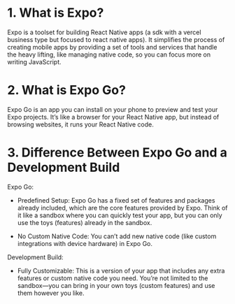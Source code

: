 # 1. What is Expo?

Expo is a toolset for building React Native apps (a sdk with a vercel business type but focused to react native apps). It simplifies the process of creating mobile apps by providing a set of tools and services that handle the heavy lifting, like managing native code, so you can focus more on writing JavaScript.

# 2. What is Expo Go?

Expo Go is an app you can install on your phone to preview and test your Expo projects. It’s like a browser for your React Native app, but instead of browsing websites, it runs your React Native code.

# 3. Difference Between Expo Go and a Development Build

Expo Go:

- Predefined Setup: Expo Go has a fixed set of features and packages already included, which are the core features provided by Expo. Think of it like a sandbox where you can quickly test your app, but you can only use the toys (features) already in the sandbox.

- No Custom Native Code: You can’t add new native code (like custom integrations with device hardware) in Expo Go.

Development Build:

- Fully Customizable: This is a version of your app that includes any extra features or custom native code you need. You’re not limited to the sandbox—you can bring in your own toys (custom features) and use them however you like.
